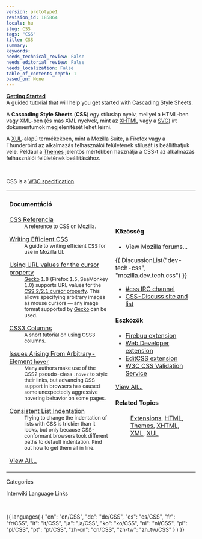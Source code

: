 ```yaml
---
version: prototype1
revision_id: 185864
locale: hu
slug: CSS
tags: "CSS"
title: CSS
summary: 
keywords: 
needs_technical_review: False
needs_editorial_review: False
needs_localization: False
table_of_contents_depth: 1
based_on: None
---
```

<p>
</p>
<div class="callout-box"><b><a href="hu/CSS/Getting_Started">Getting Started</a></b><br>
A guided tutorial that will help you get started with Cascading Style Sheets.</div>
<div>
<p>A <b>Cascading Style Sheets</b> (<b>CSS</b>) egy stíluslap nyelv, mellyel a HTML-ben vagy XML-ben (és más XML nyelvek, mint az <a href="hu/XHTML">XHTML</a> vagy a <a href="hu/SVG">SVG</a>) írt dokumentumok megjelenítését lehet leírni.
</p><p>A <a href="hu/XUL">XUL</a>-alapú termékekben, mint a Mozilla Suite, a Firefox vagy a Thunderbird az alkalmazás felhasználói felületének stílusát is beállíthatjuk vele. Például a <a href="hu/Themes">Themes</a> jelentős mértékben használja a CSS-t az alkalmazás felhasználói felületének beállításához.
</p><p><br>
</p>
CSS is a <a class="external" href="http://w3.org/Style/CSS/#specs">W3C specification</a>.</div>
<table class="topicpage-table">
<tbody><tr><td>
<h4 id="Document.C3.A1ci.C3.B3" name="Document.C3.A1ci.C3.B3"> Documentáció </h4>
<dl><dt> <a href="hu/CSS_Referencia">CSS Referencia</a>
</dt><dd> <small>A reference to CSS on Mozilla.</small>
</dd></dl>
<dl><dt> <a href="hu/Writing_Efficient_CSS">Writing Efficient CSS</a>
</dt><dd> <small>A guide to writing efficient CSS for use in Mozilla UI.</small>
</dd></dl>
<dl><dt> <a href="hu/Using_URL_values_for_the_cursor_property">Using URL values for the cursor property</a>
</dt><dd> <small><a href="hu/Gecko">Gecko</a> 1.8 (Firefox 1.5, SeaMonkey 1.0) supports URL values for the <a class="external" href="http://www.w3.org/TR/CSS21/ui.html#cursor-props">CSS 2/2.1 cursor property</a>. This allows specifying arbitrary images as mouse cursors — any image format supported by <a href="hu/Gecko">Gecko</a> can be used.</small>
</dd></dl>
<dl><dt> <a href="hu/CSS3_Columns">CSS3 Columns</a>
</dt><dd> <small>A short tutorial on using CSS3 columns.</small>
</dd></dl>
<dl><dt> <a href="hu/Issues_Arising_From_Arbitrary-Element_hover">Issues Arising From Arbitrary-Element <code>hover</code></a>
</dt><dd> <small>Many authors make use of the CSS2 pseudo-class <code>:hover</code> to style their links, but advancing CSS support in browsers has caused some unexpectedly aggressive hovering behavior on some pages.</small>
</dd></dl>
<dl><dt> <a href="hu/Consistent_List_Indentation">Consistent List Indentation</a>
</dt><dd> <small>Trying to change the indentation of lists with CSS is trickier than it looks, but only because CSS-conformant browsers took different paths to default indentation. Find out how to get them all in line.</small> </dd></dl>
<p><span class="alllinks"><a href="Special:Tags?tag=CSS&amp;language=hu">View All...</a></span>
</p>
</td>
<td>
<h4 id="K.C3.B6z.C3.B6ss.C3.A9g" name="K.C3.B6z.C3.B6ss.C3.A9g"> Közösség </h4>
<ul><li> View Mozilla forums...
</li></ul>
<p>{{ DiscussionList("dev-tech-css", "mozilla.dev.tech.css") }}
</p>
<ul><li> <a class="link-irc" href="irc://irc.mozilla.org/css">#css IRC channel</a>
</li><li> <a class="external" href="http://www.css-discuss.org/">CSS-Discuss site and list</a>
</li></ul>
<h4 id="Eszk.C3.B6z.C3.B6k" name="Eszk.C3.B6z.C3.B6k"> Eszközök </h4>
<ul><li> <a class="link-https" href="https://addons.mozilla.org/en-US/firefox/addon/1843">Firebug extension</a>
</li><li> <a class="link-https" href="https://addons.mozilla.org/en-US/firefox/addon/60">Web Developer extension</a>
</li><li> <a class="link-https" href="https://addons.mozilla.org/en-US/firefox/addon/179">EditCSS extension</a>
</li><li> <a class="external" href="http://jigsaw.w3.org/css-validator/">W3C CSS Validation Service</a>
</li></ul>
<p><span class="alllinks"><a href="Special:Tags?tag=CSS:Tools&amp;language=hu">View All...</a></span>
</p>
<h4 id="Related_Topics" name="Related_Topics"> Related Topics </h4>
<dl><dd> <a href="hu/Extensions">Extensions</a>, <a href="hu/HTML">HTML</a>, <a href="hu/Themes">Themes</a>, <a href="hu/XHTML">XHTML</a>, <a href="hu/XML">XML</a>, <a href="hu/XUL">XUL</a>
</dd></dl>
</td>
</tr>
</tbody></table>
<p><span class="comment">Categories</span>
</p><p><span class="comment">Interwiki Language Links</span>
</p><p><br>
</p>{{ languages( { "en": "en/CSS", "de": "de/CSS", "es": "es/CSS", "fr": "fr/CSS", "it": "it/CSS", "ja": "ja/CSS", "ko": "ko/CSS", "nl": "nl/CSS", "pl": "pl/CSS", "pt": "pt/CSS", "zh-cn": "cn/CSS", "zh-tw": "zh_tw/CSS" } ) }}

